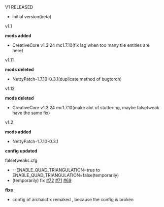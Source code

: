V1 RELEASED

* initial version(beta)

v1.1

**mods added**

* CreativeCore v1.3.24 mc1.7.10(fix lag when too many tile entities are here)

v1.11

**mods deleted**

* NettyPatch-1.7.10-0.3.1(duplicate method of bugtorch)

v1.12

**mods deleted**

* CreativeCore v1.3.24 mc1.7.10(make alot of stuttering, maybe falsetweak have the same fix)

v1.2

**mods added**

* NettyPatch-1.7.10-0.3.1

**config updated**

falsetweaks.cfg

* --ENABLE_QUAD_TRIANGULATION=true to ENABLE_QUAD_TRIANGULATION=false(temporarily)
* (temporarily) fix [#72](https://github.com/quentin452/private-minecraft-modpack/issues/72) [#71](https://github.com/quentin452/private-minecraft-modpack/issues/71) [#69](https://github.com/quentin452/private-minecraft-modpack/issues/69)

**fixe**

* config of archaicfix remaked , because the config is broken
